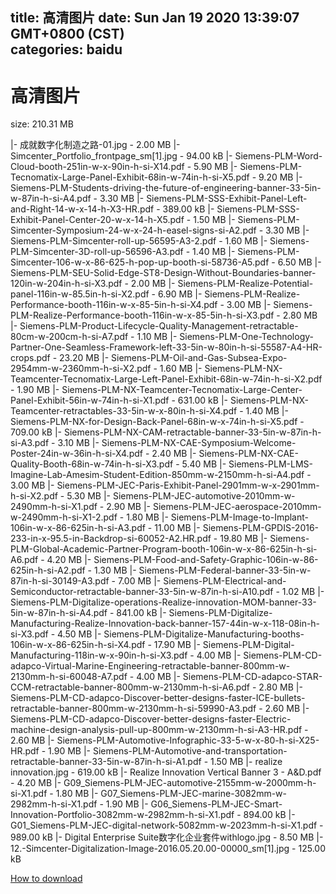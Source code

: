 
title: 高清图片
date: Sun Jan 19 2020 13:39:07 GMT+0800 (CST)    
categories: baidu
---

# 高清图片
size: 210.31 MB
 
 
|- 成就数字化制造之路-01.jpg - 2.00 MB
|- Simcenter_Portfolio_frontpage_sm[1].jpg - 94.00 kB
|- Siemens-PLM-Word-Cloud-booth-251in-w-x-90in-h-si-X14.pdf - 5.90 MB
|- Siemens-PLM-Tecnomatix-Large-Panel-Exhibit-68in-w-74in-h-si-X5.pdf - 9.20 MB
|- Siemens-PLM-Students-driving-the-future-of-engineering-banner-33-5in-w-87in-h-si-A4.pdf - 3.30 MB
|- Siemens-PLM-SSS-Exhibit-Panel-Left-and-Right-14-w-x-14-h-X3-HR.pdf - 389.00 kB
|- Siemens-PLM-SSS-Exhibit-Panel-Center-20-w-x-14-h-X5.pdf - 1.50 MB
|- Siemens-PLM-Simcenter-Symposium-24-w-x-24-h-easel-signs-si-A2.pdf - 3.30 MB
|- Siemens-PLM-Simcenter-roll-up-56595-A3-2.pdf - 1.60 MB
|- Siemens-PLM-Simcenter-3D-roll-up-56596-A3.pdf - 1.40 MB
|- Siemens-PLM-Simcenter-106-w-x-86-625-h-pop-up-booth-si-58736-A5.pdf - 6.50 MB
|- Siemens-PLM-SEU-Solid-Edge-ST8-Design-Without-Boundaries-banner-120in-w-204in-h-si-X3.pdf - 2.00 MB
|- Siemens-PLM-Realize-Potential-panel-116in-w-85.5in-h-si-X2.pdf - 6.90 MB
|- Siemens-PLM-Realize-Performance-booth-116in-w-x-85-5in-h-si-X4.pdf - 3.00 MB
|- Siemens-PLM-Realize-Performance-booth-116in-w-x-85-5in-h-si-X3.pdf - 2.80 MB
|- Siemens-PLM-Product-Lifecycle-Quality-Management-retractable-80cm-w-200cm-h-si-A7.pdf - 1.10 MB
|- Siemens-PLM-One-Technology-Partner-One-Seamless-Framework-left-33-5in-w-80in-h-si-55587-A4-HR-crops.pdf - 23.20 MB
|- Siemens-PLM-Oil-and-Gas-Subsea-Expo-2954mm-w-2360mm-h-si-X2.pdf - 1.60 MB
|- Siemens-PLM-NX-Teamcenter-Tecnomatix-Large-Left-Panel-Exhibit-68in-w-74in-h-si-X2.pdf - 1.90 MB
|- Siemens-PLM-NX-Teamcenter-Tecnomatix-Large-Center-Panel-Exhibit-56in-w-74in-h-si-X1.pdf - 631.00 kB
|- Siemens-PLM-NX-Teamcenter-retractables-33-5in-w-x-80in-h-si-X4.pdf - 1.40 MB
|- Siemens-PLM-NX-for-Design-Back-Panel-68in-w-x-74in-h-si-X5.pdf - 709.00 kB
|- Siemens-PLM-NX-CAM-retractable-banner-33-5in-w-87in-h-si-A3.pdf - 3.10 MB
|- Siemens-PLM-NX-CAE-Symposium-Welcome-Poster-24in-w-36in-h-si-X4.pdf - 2.40 MB
|- Siemens-PLM-NX-CAE-Quality-Booth-68in-w-74in-h-si-X3.pdf - 5.40 MB
|- Siemens-PLM-LMS-Imagine-Lab-Amesim-Student-Edition-850mm-w-2150mm-h-si-A4.pdf - 3.00 MB
|- Siemens-PLM-JEC-Paris-Exhibit-Panel-2901mm-w-x-2901mm-h-si-X2.pdf - 5.30 MB
|- Siemens-PLM-JEC-automotive-2010mm-w-2490mm-h-si-X1.pdf - 2.90 MB
|- Siemens-PLM-JEC-aerospace-2010mm-w-2490mm-h-si-X1-2.pdf - 1.80 MB
|- Siemens-PLM-Image-to-Implant-106in-w-x-86-625in-h-si-A3.pdf - 11.00 MB
|- Siemens-PLM-GPDIS-2016-233-in-x-95.5-in-Backdrop-si-60052-A2.HR.pdf - 19.80 MB
|- Siemens-PLM-Global-Academic-Partner-Program-booth-106in-w-x-86-625in-h-si-A6.pdf - 4.20 MB
|- Siemens-PLM-Food-and-Safety-Graphic-106in-w-86-625in-h-si-A2.pdf - 1.30 MB
|- Siemens-PLM-Federal-banner-33-5in-w-87in-h-si-30149-A3.pdf - 7.00 MB
|- Siemens-PLM-Electrical-and-Semiconductor-retractable-banner-33-5in-w-87in-h-si-A10.pdf - 1.02 MB
|- Siemens-PLM-Digitalize-operations-Realize-innovation-MOM-banner-33-5in-w-87in-h-si-A4.pdf - 841.00 kB
|- Siemens-PLM-Digitalize-Manufacturing-Realize-Innovation-back-banner-157-44in-w-x-118-08in-h-si-X3.pdf - 4.50 MB
|- Siemens-PLM-Digitalize-Manufacturing-booths-106in-w-x-86-625in-h-si-X4.pdf - 17.90 MB
|- Siemens-PLM-Digital-Manufacturing-118in-w-x-90in-h-si-X3.pdf - 4.00 MB
|- Siemens-PLM-CD-adapco-Virtual-Marine-Engineering-retractable-banner-800mm-w-2130mm-h-si-60048-A7.pdf - 4.00 MB
|- Siemens-PLM-CD-adapco-STAR-CCM-retractable-banner-800mm-w-2130mm-h-si-A6.pdf - 2.80 MB
|- Siemens-PLM-CD-adapco-Discover-better-designs-faster-ICE-bullets-retractable-banner-800mm-w-2130mm-h-si-59990-A3.pdf - 2.60 MB
|- Siemens-PLM-CD-adapco-Discover-better-designs-faster-Electric-machine-design-analysis-pull-up-800mm-w-2130mm-h-si-A3-HR.pdf - 2.60 MB
|- Siemens-PLM-Automotive-Infographic-33-5-w-x-80-h-si-X25-HR.pdf - 1.90 MB
|- Siemens-PLM-Automotive-and-transportation-retractable-banner-33-5in-w-87in-h-si-A1.pdf - 1.50 MB
|- realize innovation.jpg - 619.00 kB
|- Realize Innovation Vertical Banner 3 - A&D.pdf - 4.20 MB
|- G09_Siemens-PLM-JEC-automotive-2155mm-w-2000mm-h-si-X1.pdf - 1.80 MB
|- G07_Siemens-PLM-JEC-marine-3082mm-w-2982mm-h-si-X1.pdf - 1.90 MB
|- G06_Siemens-PLM-JEC-Smart-Innovation-Portfolio-3082mm-w-2982mm-h-si-X1.pdf - 894.00 kB
|- G01_Siemens-PLM-JEC-digital-network-5082mm-w-2023mm-h-si-X1.pdf - 989.00 kB
|- Digital Enterprise Suite数字化企业套件withlogo.jpg - 8.50 MB
|- 12.-Simcenter-Digitalization-Image-2016.05.20.00-00000_sm[1].jpg - 125.00 kB

[How to download](https://bpcam.bemobtrk.com/go/2ceec3aa-1ca2-46d6-b9ff-aaa5c184517c?jno=1567)